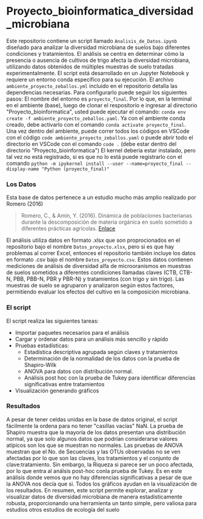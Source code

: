 # Proyecto_bioinformatica_diversidad_microbiana
Este repositorio contiene un script llamado `Analisis_de_Datos.ipynb` diseñado para analizar la diversidad microbiana de suelos bajo diferentes condiciones y tratamientos. El análisis se centra en determinar cómo la presencia o ausencia de cultivos de trigo afecta la diversidad microbiana, utilizando datos obtenidos de múltiples muestras de suelo tratadas experimentalmente.
El script está desarrollado en un Jupyter Notebook y requiere un entorno conda específico para su ejecución. El archivo `ambiente_proyecto_zeballos.yml` incluido en el repositorio detalla las dependencias necesarias. Para configurarlo puede seguir los siguientes pasos: El nombre del entorno es `proyecto_final`. Por lo que, en la terminal en el ambiente (base), luego de clonar el respositorio e ingresar al directorio "Proyecto_bioinformatica", usted puede ejecutar el comando: `conda env create -f ambiente_proyecto_zeballos.yaml`. Ya con el ambiente conda creado, debe activarlo con el comando `conda activate proyecto_final`.
Una vez dentro del ambiente, puede correr todos los códigos en VSCode con el código `code ambiente_proyecto_zeballos.yaml` o puede abrir todo el directorio en VSCode con el comando `code .` (debe estar dentro del directorio "Proyecto_bioinformatica") El kernel debería estar instalado, pero tal vez no está registrado, si es que no lo está puede registrarlo con el comando `python -m ipykernel install --user --name=proyecto_final --display-name "Python (proyecto_final)"`

### Los Datos
Esta base de datos pertenece a un estudio mucho más amplio realizado por Romero (2016)
> Romero, C., & Amin, Y. (2016). Dinámica de poblaciones bacterianas durante la descomposición de materia orgánica en suelo sometido a diferentes prácticas agrícolas. [Enlace](https://repositorio.cinvestav.mx/handle/cinvestav/1339)

El análisis utiliza datos en formato .xlsx que son proprocionados en el repositorio bajo el nombre `Datos_proyecto.xlsx`, pero si es que hay problemas al correr Excel, entonces el repositorio también incluye los datos en formato .csv bajo el nombre `Datos_proyecto.csv`. Estos datos contienen mediciones de análisis de diversidad alfa de microoranismos en muestras de suelos sometidos a diferentes condiciones llamadas claves (CTB, CTB-N, PBB, PBB-N, PBR y PBR-N) y tratamientos (con trigo y sin trigo). Las muestras de suelo se agruparon y analizaron según estos factores, permitiendo evaluar los efectos del cultivo en la composición microbiana.

### El script
El script realiza las siguientes tareas:
- Importar paquetes necesarios para el análisis
- Cargar y ordenar datos para un análisis más sencillo y rápido
- Pruebas estadísticas:
  - Estadística descriptiva agrupada según claves y tratamientos
  - Determinación de la normalidad de los datos con la prueba de Shapiro-Wilk
  - ANOVA para datos con distribución normal.
  - Análisis post hoc con la prueba de Tukey para identificar diferencias significativas entre tratamientos
- Visualización generando gráficos
 
### Resultados
A pesar de tener celdas unidas en la base de datos original, el script fácilmente la ordena para no tener "casillas vacías" NaN. La prueba de Shapiro muestra que la mayoría de los datos presentan una distribución normal, ya que solo algunos datos que podrían considerarse valores atípicos son los que se muestran no normales.
Las pruebas de ANOVA muestran que el No. de Secuencias y las OTUs observadas no se ven afectadas por lo que son las claves, los tratamientos y el conjunto de clave:tratamiento. Sin embargo, la Riqueza si parece ser un poco afectada, por lo que entra al análsis post-hoc conla prueba de Tukey. Es en este análisis donde vemos que no hay diferencias significativas a pesar de que la ANOVA nos decía que si. Todos los gráficos ayudan en la visualización de los resultados.
En resumen, este script permite explorar, analizar y visualizar datos de diversidad microbiana de manera estadísticamente robusta, proporcionando una herramienta un tanto simple, pero valiosa para estudios otros estudios de ecología del suelo
